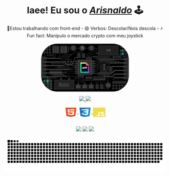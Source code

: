 <h1 align="center">Iaee! Eu sou o <a href="https://www.linkedin.com/in/arisnaldo/"><i>Arisnaldo</i></a> 🕹️</h1>
<p align="center">🔭Estou trabalhando com front-end - 😄 Verbos: Descolar/Nois descola - ⚡ Fun fact: Manipulo o mercado crypto com meu joystick</a><br><br>
<img align="center" height="150" style="border-radius:50px;"           
       src="/assets/gifzao.gif">
       
<div align="center">
  <a href="https://github.com/ar1snaldo">
  <img height="150em" src="https://github-readme-stats.vercel.app/api?username=ar1snaldo&show_icons=true&theme=dracula&include_all_commits=true&count_private=true"/>
  <img height="150em" src="https://github-readme-stats.vercel.app/api/top-langs/?username=ar1snaldo&layout=compact&langs_count=7&theme=dracula"/>
</div>
  
  <div style="display: inline_block" align="center"><br>
  <img align="center" alt="Rafa-HTML" height="30" width="40" src="https://raw.githubusercontent.com/devicons/devicon/master/icons/html5/html5-original.svg">
  <img align="center" alt="Rafa-CSS" height="30" width="40" src="https://raw.githubusercontent.com/devicons/devicon/master/icons/css3/css3-original.svg">
  <img align="center" alt="Rafa-Js" height="30" width="40" src="https://raw.githubusercontent.com/devicons/devicon/master/icons/javascript/javascript-plain.svg">
</div>
  
   ##
  
 <div align="center"> 
  <a href="https://www.instagram.com/wuthass99" target="_blank"><img src="https://img.shields.io/badge/-Instagram-%23E4405F?style=for-the-badge&logo=instagram&logoColor=white" target="_blank"></a>
 	<a href="https://www.twitch.tv/arislovee" target="_blank"><img src="https://img.shields.io/badge/Twitch-9146FF?style=for-the-badge&logo=twitch&logoColor=white" target="_blank"></a>
  <a href = "arisnaldo@alu.ufc.br"><img src="https://img.shields.io/badge/-Gmail-%23333?style=for-the-badge&logo=gmail&logoColor=white" target="_blank"></a>
 
  ![Snake animation](https://github.com/ar1snaldo/ar1snaldo/blob/output/github-contribution-grid-snake.svg)
 
</div>
